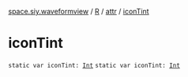 [space.siy.waveformview](../../index.md) / [R](../index.md) / [attr](index.md) / [iconTint](./icon-tint.md)

# iconTint

`static var iconTint: `[`Int`](https://kotlinlang.org/api/latest/jvm/stdlib/kotlin/-int/index.html)
`static var iconTint: `[`Int`](https://kotlinlang.org/api/latest/jvm/stdlib/kotlin/-int/index.html)